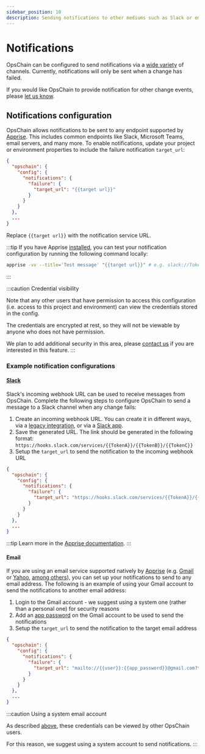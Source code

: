 ```yaml
---
sidebar_position: 10
description: Sending notifications to other mediums such as Slack or email.
---
```


# Notifications

OpsChain can be configured to send notifications via a [wide variety](https://github.com/caronc/apprise#supported-notifications) of channels. Currently, notifications will only be sent when a change has failed.

If you would like OpsChain to provide notification for other change events, please [let us know](mailto:opschain-support@limepoint.com).

## Notifications configuration

OpsChain allows notifications to be sent to any endpoint supported by [Apprise](https://github.com/caronc/apprise). This includes common endpoints like Slack, Microsoft Teams, email servers, and many more. To enable notifications, update your project or environment properties to include the failure notification `target_url`:

```json
{
  "opschain": {
    "config": {
      "notifications": {
        "failure": {
          "target_url": "{{target url}}"
        }
      }
    }
  },
  ...
}
```

Replace `{{target url}}` with the notification service URL.

:::tip
If you have Apprise [installed](https://github.com/caronc/apprise#installation), you can test your notification configuration by running the following command locally:

```bash
apprise -vv --title='Test message' "{{target url}}" # e.g. slack://TokenA/TokenB/TokenC/
```

:::

:::caution Credential visibility

Note that any other users that have permission to access this configuration (i.e. access to this project and environment) can view the credentials stored in the config.

The credentials are encrypted at rest, so they will not be viewable by anyone who does not have permission.

We plan to add additional security in this area, please [contact us](/docs/support.md#how-to-contact-us) if you are interested in this feature.
:::

### Example notification configurations

#### [Slack](https://slack.com/)

Slack's incoming webhook URL can be used to receive messages from OpsChain. Complete the following steps to configure OpsChain to send a message to a Slack channel when any change fails:

1. Create an incoming webhook URL. You can create it in different ways, via a [legacy integration](https://my.slack.com/services/new/incoming-webhook/), or via a [Slack app](https://api.slack.com/slack-apps).
2. Save the generated URL. The link should be generated in the following format: `https://hooks.slack.com/services/{{TokenA}}/{{TokenB}}/{{TokenC}}`
3. Setup the `target_url` to send the notification to the incoming webhook URL

```json
{
  "opschain": {
    "config": {
      "notifications": {
        "failure": {
          "target_url": "https://hooks.slack.com/services/{{TokenA}}/{{TokenB}}/{{TokenC}}"
        }
      }
    }
  },
  ...
}
```

:::tip
Learn more in the [Apprise documentation](https://github.com/caronc/apprise/wiki/Notify_slack).
:::

#### Email

If you are using an email service supported natively by [Apprise](https://github.com/caronc/apprise#email-notifications) (e.g. [Gmail](https://gmail.com/) or [Yahoo](https://mail.yahoo.com/), [among others](https://github.com/caronc/apprise/wiki/Notify_email)), you can set up your notifications to send to any email address. The following is an example of using your Gmail account to send the notifications to another email address:

1. Login to the Gmail account - we suggest using a system one (rather than a personal one) for security reasons
2. Add an [app password](https://security.google.com/settings/security/apppasswords) on the Gmail account to be used to send the notifications
3. Setup the `target_url` to send the notification to the target email address

```json
{
  "opschain": {
    "config": {
      "notifications": {
        "failure": {
          "target_url": "mailto://{{user}}:{{app_password}}@gmail.com?to={{receivingAddress@example.com}}"
        }
      }
    }
  },
  ...
}
```

:::caution Using a system email account

As described [above](#notifications-configuration), these credentials can be viewed by other OpsChain users.

For this reason, we suggest using a system account to send notifications.
:::
